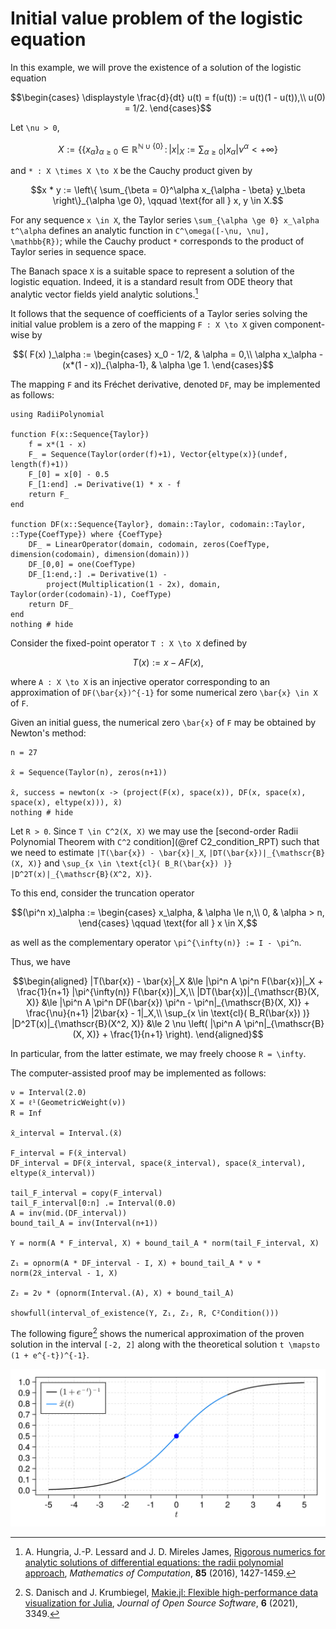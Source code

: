 # Initial value problem of the logistic equation

In this example, we will prove the existence of a solution of the logistic equation

```math
\begin{cases}
\displaystyle \frac{d}{dt} u(t) = f(u(t)) := u(t)(1 - u(t)),\\
u(0) = 1/2.
\end{cases}
```

Let ``\nu > 0``,

```math
X := \left\{ \{ x_\alpha \}_{\alpha \ge 0} \in \mathbb{R}^{\mathbb{N} \cup \{0\}} \, : \, | x |_X := \sum_{\alpha \ge 0} |x_\alpha| \nu^\alpha < +\infty \right\}
```

and ``* : X \times X \to X`` be the Cauchy product given by

```math
x * y := \left\{ \sum_{\beta = 0}^\alpha x_{\alpha - \beta} y_\beta \right\}_{\alpha \ge 0}, \qquad \text{for all } x, y \in X.
```

For any sequence ``x \in X``, the Taylor series ``\sum_{\alpha \ge 0} x_\alpha t^\alpha`` defines an analytic function in ``C^\omega([-\nu, \nu], \mathbb{R})``; while the Cauchy product ``*`` corresponds to the product of Taylor series in sequence space.

The Banach space ``X`` is a suitable space to represent a solution of the logistic equation. Indeed, it is a standard result from ODE theory that analytic vector fields yield analytic solutions.[^1]

[^1]: A. Hungria, J.-P. Lessard and J. D. Mireles James, [Rigorous numerics for analytic solutions of differential equations: the radii polynomial approach](https://doi.org/10.1090/mcom/3046), *Mathematics of Computation*, **85** (2016), 1427-1459.

It follows that the sequence of coefficients of a Taylor series solving the initial value problem is a zero of the mapping ``F : X \to X`` given component-wise by

```math
( F(x) )_\alpha :=
\begin{cases}
x_0 - 1/2, & \alpha = 0,\\
\alpha x_\alpha - (x*(1 - x))_{\alpha-1}, & \alpha \ge 1.
\end{cases}
```

The mapping ``F`` and its Fréchet derivative, denoted ``DF``, may be implemented as follows:

```@example logistic_ivp
using RadiiPolynomial

function F(x::Sequence{Taylor})
    f = x*(1 - x)
    F_ = Sequence(Taylor(order(f)+1), Vector{eltype(x)}(undef, length(f)+1))
    F_[0] = x[0] - 0.5
    F_[1:end] .= Derivative(1) * x - f
    return F_
end

function DF(x::Sequence{Taylor}, domain::Taylor, codomain::Taylor, ::Type{CoefType}) where {CoefType}
    DF_ = LinearOperator(domain, codomain, zeros(CoefType, dimension(codomain), dimension(domain)))
    DF_[0,0] = one(CoefType)
    DF_[1:end,:] .= Derivative(1) -
        project(Multiplication(1 - 2x), domain, Taylor(order(codomain)-1), CoefType)
    return DF_
end
nothing # hide
```

Consider the fixed-point operator ``T : X \to X`` defined by

```math
T(x) := x - A F(x),
```

where ``A : X \to X`` is an injective operator corresponding to an approximation of ``DF(\bar{x})^{-1}`` for some numerical zero ``\bar{x} \in X`` of ``F``.

Given an initial guess, the numerical zero ``\bar{x}`` of ``F`` may be obtained by Newton's method:

```@example logistic_ivp
n = 27

x̄ = Sequence(Taylor(n), zeros(n+1))

x̄, success = newton(x -> (project(F(x), space(x)), DF(x, space(x), space(x), eltype(x))), x̄)
nothing # hide
```

Let ``R > 0``. Since ``T \in C^2(X, X)`` we may use the [second-order Radii Polynomial Theorem with ``C^2`` condition](@ref C2_condition_RPT) such that we need to estimate ``|T(\bar{x}) - \bar{x}|_X``, ``|DT(\bar{x})|_{\mathscr{B}(X, X)}`` and ``\sup_{x \in \text{cl}( B_R(\bar{x}) )} |D^2T(x)|_{\mathscr{B}(X^2, X)}``.

To this end, consider the truncation operator

```math
(\pi^n x)_\alpha :=
\begin{cases} x_\alpha, & \alpha \le n,\\
0, & \alpha > n,
\end{cases} \qquad \text{for all } x \in X,
```

as well as the complementary operator ``\pi^{\infty(n)} := I - \pi^n``.

Thus, we have

```math
\begin{aligned}
|T(\bar{x}) - \bar{x}|_X &\le |\pi^n A \pi^n F(\bar{x})|_X + \frac{1}{n+1} |\pi^{\infty(n)} F(\bar{x})|_X,\\
|DT(\bar{x})|_{\mathscr{B}(X, X)} &\le |\pi^n A \pi^n DF(\bar{x}) \pi^n - \pi^n|_{\mathscr{B}(X, X)} + \frac{\nu}{n+1} |2\bar{x} - 1|_X,\\
\sup_{x \in \text{cl}( B_R(\bar{x}) )} |D^2T(x)|_{\mathscr{B}(X^2, X)} &\le 2 \nu \left( |\pi^n A \pi^n|_{\mathscr{B}(X, X)} + \frac{1}{n+1} \right).
\end{aligned}
```

In particular, from the latter estimate, we may freely choose ``R = \infty``.

The computer-assisted proof may be implemented as follows:

```@example logistic_ivp
ν = Interval(2.0)
X = ℓ¹(GeometricWeight(ν))
R = Inf

x̄_interval = Interval.(x̄)

F_interval = F(x̄_interval)
DF_interval = DF(x̄_interval, space(x̄_interval), space(x̄_interval), eltype(x̄_interval))

tail_F_interval = copy(F_interval)
tail_F_interval[0:n] .= Interval(0.0)
A = inv(mid.(DF_interval))
bound_tail_A = inv(Interval(n+1))

Y = norm(A * F_interval, X) + bound_tail_A * norm(tail_F_interval, X)

Z₁ = opnorm(A * DF_interval - I, X) + bound_tail_A * ν * norm(2x̄_interval - 1, X)

Z₂ = 2ν * (opnorm(Interval.(A), X) + bound_tail_A)

showfull(interval_of_existence(Y, Z₁, Z₂, R, C²Condition()))
```

The following figure[^2] shows the numerical approximation of the proven solution in the interval ``[-2, 2]`` along with the theoretical solution ``t \mapsto (1 + e^{-t})^{-1}``.

[^2]: S. Danisch and J. Krumbiegel, [Makie.jl: Flexible high-performance data visualization for Julia](https://doi.org/10.21105/joss.03349), *Journal of Open Source Software*, **6** (2021), 3349.

![](logistic_ivp.svg)
